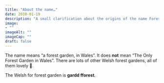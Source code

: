 ```yaml
---
title: "About the name…"
date: 2018-01-19
description: "A small clarification about the origins of the name Forest Garden Wales"
image: 
- ""
imageAlt: ""
imageCap: ""
draft: false
---
```


The name means “a forest garden, in Wales”. It does **not** mean “The Only Forest Garden in Wales”. There are lots of other Welsh forest gardens, all of them lovely 🙂.

The Welsh for forest garden is **gardd fforest**.


